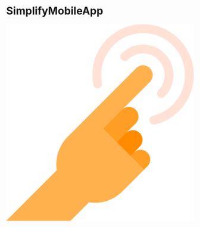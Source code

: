 # SimplifyMobileApp
![Alt text](https://github.com/bloxofcode/SimplifyMobileApp/blob/master/PSD%20Workflow/File%20Resources/LoginUI/point_hand.png "")
